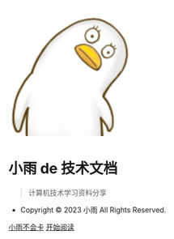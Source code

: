 <!-- _coverpage.md -->

![logo](/assets/favicon.svg)

# 小雨 de 技术文档

> 计算机技术学习资料分享

- Copyright © 2023 小雨 All Rights Reserved.

[小雨不会卡](https://space.bilibili.com/21215103)
[开始阅读](README.md)
